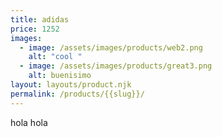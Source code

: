 ```yaml
---
title: adidas
price: 1252
images:
  - image: /assets/images/products/web2.png
    alt: "cool "
  - image: /assets/images/products/great3.png
    alt: buenisimo
layout: layouts/product.njk
permalink: /products/{{slug}}/
---
```

hola hola
